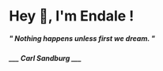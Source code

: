 <h1 title="head"> Hey 👋, I'm Endale !</h1>

**<h5><i>" Nothing happens unless first we dream. "</i></h5>**

*<b>___ Carl Sandburg ___</b>*
